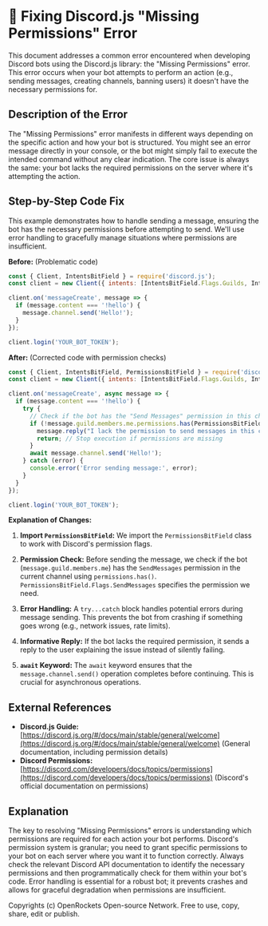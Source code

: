 # 🐞 Fixing Discord.js "Missing Permissions" Error


This document addresses a common error encountered when developing Discord bots using the Discord.js library: the "Missing Permissions" error. This error occurs when your bot attempts to perform an action (e.g., sending messages, creating channels, banning users) it doesn't have the necessary permissions for.


## Description of the Error

The "Missing Permissions" error manifests in different ways depending on the specific action and how your bot is structured.  You might see an error message directly in your console, or the bot might simply fail to execute the intended command without any clear indication.  The core issue is always the same: your bot lacks the required permissions on the server where it's attempting the action.


## Step-by-Step Code Fix

This example demonstrates how to handle sending a message, ensuring the bot has the necessary permissions before attempting to send.  We'll use error handling to gracefully manage situations where permissions are insufficient.

**Before:** (Problematic code)

```javascript
const { Client, IntentsBitField } = require('discord.js');
const client = new Client({ intents: [IntentsBitField.Flags.Guilds, IntentsBitField.Flags.GuildMessages] });

client.on('messageCreate', message => {
  if (message.content === '!hello') {
    message.channel.send('Hello!');
  }
});

client.login('YOUR_BOT_TOKEN');
```

**After:** (Corrected code with permission checks)

```javascript
const { Client, IntentsBitField, PermissionsBitField } = require('discord.js');
const client = new Client({ intents: [IntentsBitField.Flags.Guilds, IntentsBitField.Flags.GuildMessages] });

client.on('messageCreate', async message => {
  if (message.content === '!hello') {
    try {
      // Check if the bot has the "Send Messages" permission in this channel.
      if (!message.guild.members.me.permissions.has(PermissionsBitField.Flags.SendMessages)) {
        message.reply("I lack the permission to send messages in this channel!");
        return; // Stop execution if permissions are missing
      }
      await message.channel.send('Hello!');
    } catch (error) {
      console.error('Error sending message:', error);
    }
  }
});

client.login('YOUR_BOT_TOKEN');
```

**Explanation of Changes:**

1. **Import `PermissionsBitField`:** We import the `PermissionsBitField` class to work with Discord's permission flags.

2. **Permission Check:** Before sending the message, we check if the bot (`message.guild.members.me`) has the `SendMessages` permission in the current channel using `permissions.has()`.  `PermissionsBitField.Flags.SendMessages` specifies the permission we need.

3. **Error Handling:** A `try...catch` block handles potential errors during message sending.  This prevents the bot from crashing if something goes wrong (e.g., network issues, rate limits).

4. **Informative Reply:** If the bot lacks the required permission, it sends a reply to the user explaining the issue instead of silently failing.

5. **`await` Keyword:**  The `await` keyword ensures that the `message.channel.send()` operation completes before continuing. This is crucial for asynchronous operations.


## External References

* **Discord.js Guide:** [https://discord.js.org/#/docs/main/stable/general/welcome](https://discord.js.org/#/docs/main/stable/general/welcome)  (General documentation, including permission details)
* **Discord Permissions:** [https://discord.com/developers/docs/topics/permissions](https://discord.com/developers/docs/topics/permissions) (Discord's official documentation on permissions)


## Explanation

The key to resolving "Missing Permissions" errors is understanding which permissions are required for each action your bot performs.  Discord's permission system is granular; you need to grant specific permissions to your bot on each server where you want it to function correctly.  Always check the relevant Discord API documentation to identify the necessary permissions and then programmatically check for them within your bot's code.  Error handling is essential for a robust bot; it prevents crashes and allows for graceful degradation when permissions are insufficient.



Copyrights (c) OpenRockets Open-source Network. Free to use, copy, share, edit or publish.

